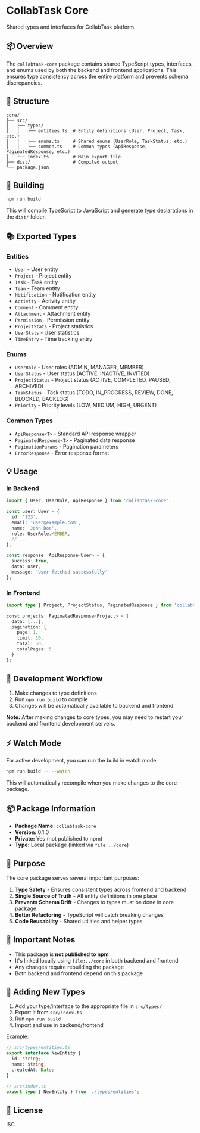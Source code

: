 # CollabTask Core

Shared types and interfaces for CollabTask platform.

## 📦 Overview

The `collabtask-core` package contains shared TypeScript types, interfaces, and enums used by both the backend and frontend applications. This ensures type consistency across the entire platform and prevents schema discrepancies.

## 📁 Structure

```
core/
├── src/
│   ├── types/
│   │   ├── entities.ts  # Entity definitions (User, Project, Task, etc.)
│   │   ├── enums.ts     # Shared enums (UserRole, TaskStatus, etc.)
│   │   └── common.ts    # Common types (ApiResponse, PaginatedResponse, etc.)
│   └── index.ts         # Main export file
├── dist/                # Compiled output
└── package.json
```

## 🔧 Building

```bash
npm run build
```

This will compile TypeScript to JavaScript and generate type declarations in the `dist/` folder.

## 📚 Exported Types

### Entities
- `User` - User entity
- `Project` - Project entity
- `Task` - Task entity
- `Team` - Team entity
- `Notification` - Notification entity
- `Activity` - Activity entity
- `Comment` - Comment entity
- `Attachment` - Attachment entity
- `Permission` - Permission entity
- `ProjectStats` - Project statistics
- `UserStats` - User statistics
- `TimeEntry` - Time tracking entry

### Enums
- `UserRole` - User roles (ADMIN, MANAGER, MEMBER)
- `UserStatus` - User status (ACTIVE, INACTIVE, INVITED)
- `ProjectStatus` - Project status (ACTIVE, COMPLETED, PAUSED, ARCHIVED)
- `TaskStatus` - Task status (TODO, IN_PROGRESS, REVIEW, DONE, BLOCKED, BACKLOG)
- `Priority` - Priority levels (LOW, MEDIUM, HIGH, URGENT)

### Common Types
- `ApiResponse<T>` - Standard API response wrapper
- `PaginatedResponse<T>` - Paginated data response
- `PaginationParams` - Pagination parameters
- `ErrorResponse` - Error response format

## 💡 Usage

### In Backend
```typescript
import { User, UserRole, ApiResponse } from 'collabtask-core';

const user: User = {
  id: '123',
  email: 'user@example.com',
  name: 'John Doe',
  role: UserRole.MEMBER,
  // ...
};

const response: ApiResponse<User> = {
  success: true,
  data: user,
  message: 'User fetched successfully'
};
```

### In Frontend
```typescript
import type { Project, ProjectStatus, PaginatedResponse } from 'collabtask-core';

const projects: PaginatedResponse<Project> = {
  data: [...],
  pagination: {
    page: 1,
    limit: 10,
    total: 50,
    totalPages: 5
  }
};
```

## 🔄 Development Workflow

1. Make changes to type definitions
2. Run `npm run build` to compile
3. Changes will be automatically available to backend and frontend

**Note:** After making changes to core types, you may need to restart your backend and frontend development servers.

## ⚡ Watch Mode

For active development, you can run the build in watch mode:

```bash
npm run build -- --watch
```

This will automatically recompile when you make changes to the core package.

## 📦 Package Information

- **Package Name:** `collabtask-core`
- **Version:** 0.1.0
- **Private:** Yes (not published to npm)
- **Type:** Local package (linked via `file:../core`)

## 🎯 Purpose

The core package serves several important purposes:

1. **Type Safety** - Ensures consistent types across frontend and backend
2. **Single Source of Truth** - All entity definitions in one place
3. **Prevents Schema Drift** - Changes to types must be done in core package
4. **Better Refactoring** - TypeScript will catch breaking changes
5. **Code Reusability** - Shared utilities and helper types

## 🚨 Important Notes

- This package is **not published to npm**
- It's linked locally using `file:../core` in both backend and frontend
- Any changes require rebuilding the package
- Both backend and frontend depend on this package

## 📝 Adding New Types

1. Add your type/interface to the appropriate file in `src/types/`
2. Export it from `src/index.ts`
3. Run `npm run build`
4. Import and use in backend/frontend

Example:
```typescript
// src/types/entities.ts
export interface NewEntity {
  id: string;
  name: string;
  createdAt: Date;
}

// src/index.ts
export type { NewEntity } from './types/entities';
```

## 📄 License

ISC

